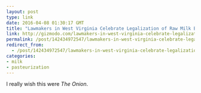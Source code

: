 ```yaml
---
layout: post
type: link
date: 2016-04-08 01:30:17 GMT
title: "Lawmakers in West Virginia Celebrate Legalization of Raw Milk By Drinking It and Getting Sick"
link: http://gizmodo.com/lawmakers-in-west-virginia-celebrate-legalization-of-ra-1763798946
permalink: /post/142434972547/lawmakers-in-west-virginia-celebrate-legalization
redirect_from: 
  - /post/142434972547/lawmakers-in-west-virginia-celebrate-legalization
categories:
- milk
- pasteurization
---
```


<p>I really wish this were <i>The Onion</i>.</p>